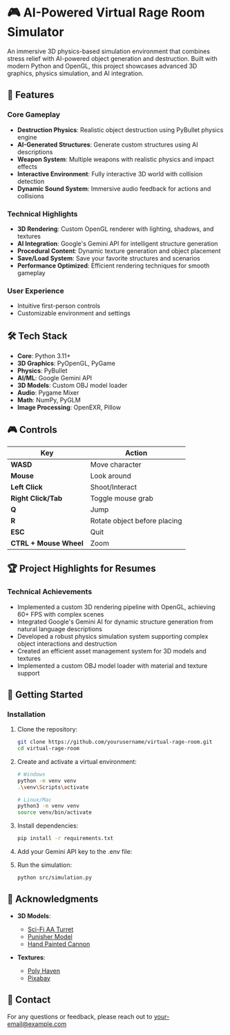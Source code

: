 # 🎮 AI-Powered Virtual Rage Room Simulator

An immersive 3D physics-based simulation environment that combines stress relief with AI-powered object generation and destruction. Built with modern Python and OpenGL, this project showcases advanced 3D graphics, physics simulation, and AI integration.

## 🚀 Features

### Core Gameplay
- **Destruction Physics**: Realistic object destruction using PyBullet physics engine
- **AI-Generated Structures**: Generate custom structures using AI descriptions
- **Weapon System**: Multiple weapons with realistic physics and impact effects
- **Interactive Environment**: Fully interactive 3D world with collision detection
- **Dynamic Sound System**: Immersive audio feedback for actions and collisions

### Technical Highlights
- **3D Rendering**: Custom OpenGL renderer with lighting, shadows, and textures
- **AI Integration**: Google's Gemini API for intelligent structure generation
- **Procedural Content**: Dynamic texture generation and object placement
- **Save/Load System**: Save your favorite structures and scenarios
- **Performance Optimized**: Efficient rendering techniques for smooth gameplay

### User Experience
- Intuitive first-person controls
- Customizable environment and settings

## 🛠 Tech Stack

- **Core**: Python 3.11+
- **3D Graphics**: PyOpenGL, PyGame
- **Physics**: PyBullet
- **AI/ML**: Google Gemini API
- **3D Models**: Custom OBJ model loader
- **Audio**: Pygame Mixer
- **Math**: NumPy, PyGLM
- **Image Processing**: OpenEXR, Pillow

## 🎮 Controls

| Key | Action |
|-----|--------|
| **WASD** | Move character |
| **Mouse** | Look around |
| **Left Click** | Shoot/Interact |
| **Right Click/Tab** | Toggle mouse grab |
| **Q** | Jump |
| **R** | Rotate object before placing |
| **ESC** | Quit |
| **CTRL + Mouse Wheel** | Zoom |

## 🏆 Project Highlights for Resumes

### Technical Achievements
- Implemented a custom 3D rendering pipeline with OpenGL, achieving 60+ FPS with complex scenes
- Integrated Google's Gemini AI for dynamic structure generation from natural language descriptions
- Developed a robust physics simulation system supporting complex object interactions and destruction
- Created an efficient asset management system for 3D models and textures
- Implemented a custom OBJ model loader with material and texture support


## 🚀 Getting Started
### Installation

1. Clone the repository:
   ```bash
   git clone https://github.com/yourusername/virtual-rage-room.git
   cd virtual-rage-room
   ```

2. Create and activate a virtual environment:
   ```bash
   # Windows
   python -m venv venv
   .\venv\Scripts\activate
   
   # Linux/Mac
   python3 -m venv venv
   source venv/bin/activate
   ```

3. Install dependencies:
   ```bash
   pip install -r requirements.txt
   ```
4. Add your Gemini API key to the .env file:
   
5. Run the simulation:
   ```bash
   python src/simulation.py
   ```


## 🙏 Acknowledgments

- **3D Models**:
  - [Sci-Fi AA Turret](https://www.turbosquid.com/3d-models/sci-fi-aa-turret-1469622)
  - [Punisher Model](https://sketchfab.com/3d-models/punisher-marvel-rivals-80bd012754e84216b12b0a550f70a4de)
  - [Hand Painted Cannon](https://sketchfab.com/3d-models/hand-painted-cannon-63959575e8d0416a977a313ddf2e2d4f)

- **Textures**:
  - [Poly Haven](https://polyhaven.com/)
  - [Pixabay](https://pixabay.com/)

## 📧 Contact

For any questions or feedback, please reach out to [your-email@example.com](mailto:your-email@example.com)